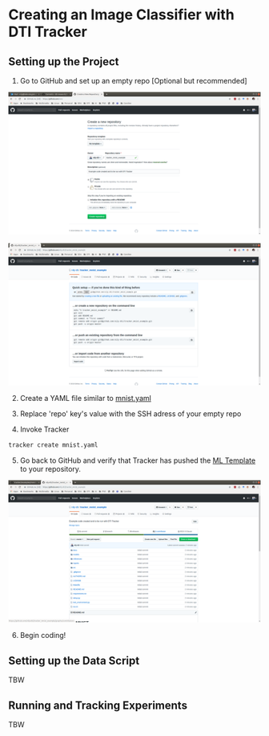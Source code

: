 # Creating an Image Classifier with DTI Tracker

## Setting up the Project

1. Go to GitHub and set up an empty repo [Optional but recommended]

![Create Empty Git Repo](./../assets/1_git_create_repo.png)

![Empty Git Repo](./../assets/2_git_empty_repo.png)

2. Create a YAML file similar to [mnist.yaml](./mnist.yaml)

3. Replace 'repo' key's value with the SSH adress of your empty repo

4. Invoke Tracker

```bash
tracker create mnist.yaml
```
5. Go back to GitHub and verify that Tracker has pushed the [ML Template](https://github.com/dti-research/ml-template) to your repository.

![ML Template Git Repo](./../assets/3_git_ml_template_repo.png)

6. Begin coding!

## Setting up the Data Script

TBW

## Running and Tracking Experiments

TBW